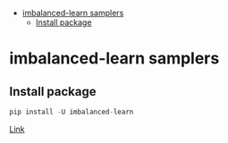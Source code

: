 <!--ts-->
   * [imbalanced-learn samplers](#imbalanced-learn-samplers)
      * [Install package](#install-package)

<!-- Added by: gil_diy, at: Sun 20 Feb 2022 18:29:55 IST -->

<!--te-->


# imbalanced-learn samplers

## Install package

```python
pip install -U imbalanced-learn
```
[Link](https://github.com/scikit-learn-contrib/imbalanced-learn)
